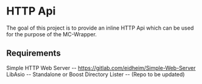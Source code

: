HTTP Api
====
The goal of this project is to provide an inline HTTP Api which can be used for the purpose of the MC-Wrapper.

Requirements
---
Simple HTTP Web Server -- https://gitlab.com/eidheim/Simple-Web-Server
LibAsio -- Standalone or Boost
Directory Lister -- (Repo to be updated)
